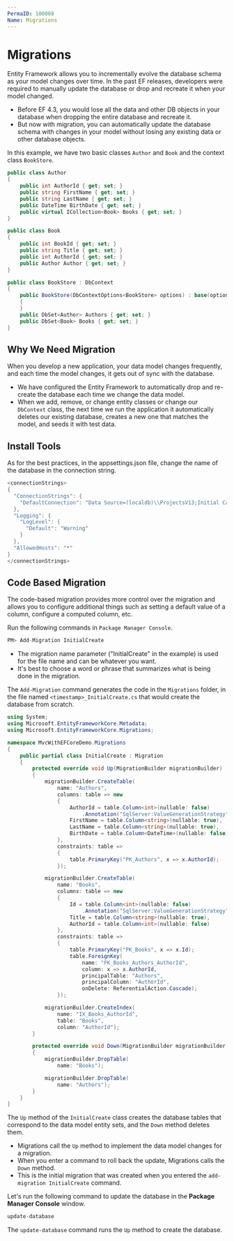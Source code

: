 ```yaml
---
PermaID: 100008
Name: Migrations
---
```


# Migrations

Entity Framework allows you to incrementally evolve the database schema as your model changes over time. In the past EF releases, developers were required to manually update the database or drop and recreate it when your model changed.

 - Before EF 4.3, you would lose all the data and other DB objects in your database when dropping the entire database and recreate it. 
 - But now with migration, you can automatically update the database schema with changes in your model without losing any existing data or other database objects.

In this example, we have two basic classes `Author` and `Book` and the context class `BookStore`.

```csharp
public class Author
{
    public int AuthorId { get; set; }
    public string FirstName { get; set; }
    public string LastName { get; set; }
    public DateTime BirthDate { get; set; }
    public virtual ICollection<Book> Books { get; set; }
}

public class Book
{
    public int BookId { get; set; }
    public string Title { get; set; }
    public int AuthorId { get; set; }
    public Author Author { get; set; }
}

public class BookStore : DbContext
{
    public BookStore(DbContextOptions<BookStore> options) : base(options)
    {
    }
    public DbSet<Author> Authors { get; set; }
    public DbSet<Book> Books { get; set; }
}
```

## Why We Need Migration

When you develop a new application, your data model changes frequently, and each time the model changes, it gets out of sync with the database. 

 - We have configured the Entity Framework to automatically drop and re-create the database each time we change the data model. 
 - When we add, remove, or change entity classes or change our `DbContext` class, the next time we run the application it automatically deletes our existing database, creates a new one that matches the model, and seeds it with test data.

## Install Tools

As for the best practices, in the appsettings.json file, change the name of the database in the connection string.

```csharp
<connectionStrings>
{
  "ConnectionStrings": {
    "DefaultConnection": "Data Source=(localdb)\\ProjectsV13;Initial Catalog=NewBookStore;Trusted_Connection=True;MultipleActiveResultSets=true"
  },
  "Logging": {
    "LogLevel": {
      "Default": "Warning"
    }
  },
  "AllowedHosts": "*"
}
</connectionStrings>
```

## Code Based Migration

The code-based migration provides more control over the migration and allows you to configure additional things such as setting a default value of a column, configure a computed column, etc.

Run the following commands in `Package Manager Console`.

```csharp
PM> Add-Migration InitialCreate
```

 - The migration name parameter ("InitialCreate" in the example) is used for the file name and can be whatever you want. 
 - It's best to choose a word or phrase that summarizes what is being done in the migration.

The `Add-Migration` command generates the code in the `Migrations` folder, in the file named `<timestamp>_InitialCreate.cs` that would create the database from scratch. 

```csharp
using System;
using Microsoft.EntityFrameworkCore.Metadata;
using Microsoft.EntityFrameworkCore.Migrations;

namespace MvcWithEFCoreDemo.Migrations
{
    public partial class InitialCreate : Migration
    {
        protected override void Up(MigrationBuilder migrationBuilder)
        {
            migrationBuilder.CreateTable(
                name: "Authors",
                columns: table => new
                {
                    AuthorId = table.Column<int>(nullable: false)
                        .Annotation("SqlServer:ValueGenerationStrategy", SqlServerValueGenerationStrategy.IdentityColumn),
                    FirstName = table.Column<string>(nullable: true),
                    LastName = table.Column<string>(nullable: true),
                    BirthDate = table.Column<DateTime>(nullable: false)
                },
                constraints: table =>
                {
                    table.PrimaryKey("PK_Authors", x => x.AuthorId);
                });

            migrationBuilder.CreateTable(
                name: "Books",
                columns: table => new
                {
                    Id = table.Column<int>(nullable: false)
                        .Annotation("SqlServer:ValueGenerationStrategy", SqlServerValueGenerationStrategy.IdentityColumn),
                    Title = table.Column<string>(nullable: true),
                    AuthorId = table.Column<int>(nullable: false)
                },
                constraints: table =>
                {
                    table.PrimaryKey("PK_Books", x => x.Id);
                    table.ForeignKey(
                        name: "FK_Books_Authors_AuthorId",
                        column: x => x.AuthorId,
                        principalTable: "Authors",
                        principalColumn: "AuthorId",
                        onDelete: ReferentialAction.Cascade);
                });

            migrationBuilder.CreateIndex(
                name: "IX_Books_AuthorId",
                table: "Books",
                column: "AuthorId");
        }

        protected override void Down(MigrationBuilder migrationBuilder)
        {
            migrationBuilder.DropTable(
                name: "Books");

            migrationBuilder.DropTable(
                name: "Authors");
        }
    }
}
```

The `Up` method of the `InitialCreate` class creates the database tables that correspond to the data model entity sets, and the `Down` method deletes them.

 - Migrations call the `Up` method to implement the data model changes for a migration. 
 - When you enter a command to roll back the update, Migrations calls the `Down` method.
 - This is the initial migration that was created when you entered the `add-migration InitialCreate` command. 

Let's run the following command to update the database in the **Package Manager Console** window.

```csharp
update-database
```

The `update-database` command runs the `Up` method to create the database. 